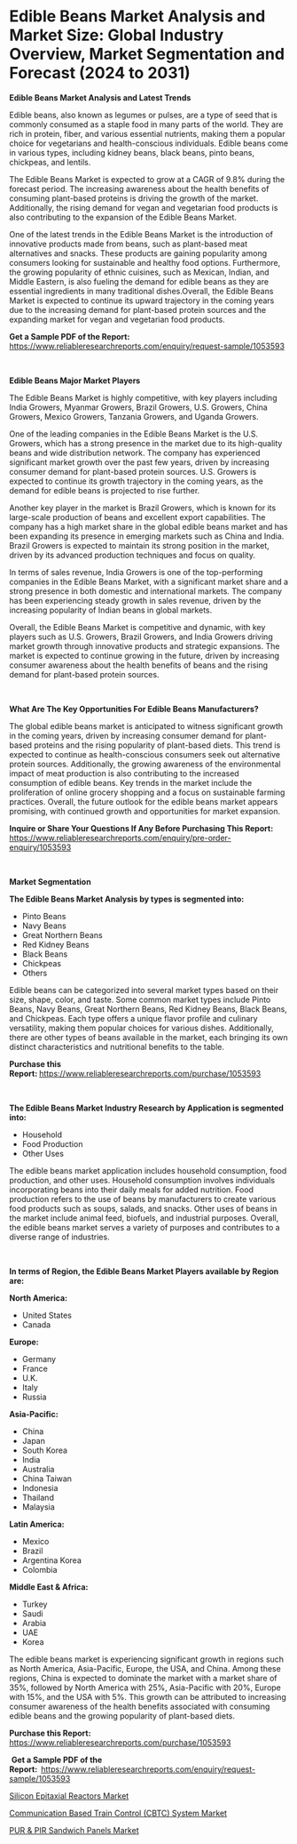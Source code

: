 <p><h1>Edible Beans Market Analysis and Market Size: Global Industry Overview, Market Segmentation and Forecast (2024 to 2031)</h1></p><p><strong>Edible Beans Market Analysis and Latest Trends</strong></p>
<p><p>Edible beans, also known as legumes or pulses, are a type of seed that is commonly consumed as a staple food in many parts of the world. They are rich in protein, fiber, and various essential nutrients, making them a popular choice for vegetarians and health-conscious individuals. Edible beans come in various types, including kidney beans, black beans, pinto beans, chickpeas, and lentils.</p><p>The Edible Beans Market is expected to grow at a CAGR of 9.8% during the forecast period. The increasing awareness about the health benefits of consuming plant-based proteins is driving the growth of the market. Additionally, the rising demand for vegan and vegetarian food products is also contributing to the expansion of the Edible Beans Market.</p><p>One of the latest trends in the Edible Beans Market is the introduction of innovative products made from beans, such as plant-based meat alternatives and snacks. These products are gaining popularity among consumers looking for sustainable and healthy food options. Furthermore, the growing popularity of ethnic cuisines, such as Mexican, Indian, and Middle Eastern, is also fueling the demand for edible beans as they are essential ingredients in many traditional dishes.Overall, the Edible Beans Market is expected to continue its upward trajectory in the coming years due to the increasing demand for plant-based protein sources and the expanding market for vegan and vegetarian food products.</p></p>
<p><strong>Get a Sample PDF of the Report:&nbsp;</strong> <a href="https://www.reliableresearchreports.com/enquiry/request-sample/1053593">https://www.reliableresearchreports.com/enquiry/request-sample/1053593</a></p>
<p>&nbsp;</p>
<p><strong>Edible Beans Major Market Players</strong></p>
<p><p>The Edible Beans Market is highly competitive, with key players including India Growers, Myanmar Growers, Brazil Growers, U.S. Growers, China Growers, Mexico Growers, Tanzania Growers, and Uganda Growers.</p><p>One of the leading companies in the Edible Beans Market is the U.S. Growers, which has a strong presence in the market due to its high-quality beans and wide distribution network. The company has experienced significant market growth over the past few years, driven by increasing consumer demand for plant-based protein sources. U.S. Growers is expected to continue its growth trajectory in the coming years, as the demand for edible beans is projected to rise further.</p><p>Another key player in the market is Brazil Growers, which is known for its large-scale production of beans and excellent export capabilities. The company has a high market share in the global edible beans market and has been expanding its presence in emerging markets such as China and India. Brazil Growers is expected to maintain its strong position in the market, driven by its advanced production techniques and focus on quality.</p><p>In terms of sales revenue, India Growers is one of the top-performing companies in the Edible Beans Market, with a significant market share and a strong presence in both domestic and international markets. The company has been experiencing steady growth in sales revenue, driven by the increasing popularity of Indian beans in global markets.</p><p>Overall, the Edible Beans Market is competitive and dynamic, with key players such as U.S. Growers, Brazil Growers, and India Growers driving market growth through innovative products and strategic expansions. The market is expected to continue growing in the future, driven by increasing consumer awareness about the health benefits of beans and the rising demand for plant-based protein sources.</p></p>
<p>&nbsp;</p>
<p><strong>What Are The Key Opportunities For Edible Beans Manufacturers?</strong></p>
<p><p>The global edible beans market is anticipated to witness significant growth in the coming years, driven by increasing consumer demand for plant-based proteins and the rising popularity of plant-based diets. This trend is expected to continue as health-conscious consumers seek out alternative protein sources. Additionally, the growing awareness of the environmental impact of meat production is also contributing to the increased consumption of edible beans. Key trends in the market include the proliferation of online grocery shopping and a focus on sustainable farming practices. Overall, the future outlook for the edible beans market appears promising, with continued growth and opportunities for market expansion.</p></p>
<p><strong>Inquire or Share Your Questions If Any Before Purchasing This Report:</strong> <a href="https://www.reliableresearchreports.com/enquiry/pre-order-enquiry/1053593">https://www.reliableresearchreports.com/enquiry/pre-order-enquiry/1053593</a></p>
<p>&nbsp;</p>
<p><strong>Market Segmentation</strong></p>
<p><strong>The Edible Beans Market Analysis by types is segmented into:</strong></p>
<p><ul><li>Pinto Beans</li><li>Navy Beans</li><li>Great Northern Beans</li><li>Red Kidney Beans</li><li>Black Beans</li><li>Chickpeas</li><li>Others</li></ul></p>
<p><p>Edible beans can be categorized into several market types based on their size, shape, color, and taste. Some common market types include Pinto Beans, Navy Beans, Great Northern Beans, Red Kidney Beans, Black Beans, and Chickpeas. Each type offers a unique flavor profile and culinary versatility, making them popular choices for various dishes. Additionally, there are other types of beans available in the market, each bringing its own distinct characteristics and nutritional benefits to the table.</p></p>
<p><strong>Purchase this Report:&nbsp;</strong><a href="https://www.reliableresearchreports.com/purchase/1053593">https://www.reliableresearchreports.com/purchase/1053593</a></p>
<p>&nbsp;</p>
<p><strong>The Edible Beans Market Industry Research by Application is segmented into:</strong></p>
<p><ul><li>Household</li><li>Food Production</li><li>Other Uses</li></ul></p>
<p><p>The edible beans market application includes household consumption, food production, and other uses. Household consumption involves individuals incorporating beans into their daily meals for added nutrition. Food production refers to the use of beans by manufacturers to create various food products such as soups, salads, and snacks. Other uses of beans in the market include animal feed, biofuels, and industrial purposes. Overall, the edible beans market serves a variety of purposes and contributes to a diverse range of industries.</p></p>
<p>&nbsp;</p>
<p><strong>In terms of Region, the Edible Beans Market Players available by Region are:</strong></p>
<p>
    <p> <strong> North America: </strong>
        <ul>
            <li>United States</li>
            <li>Canada</li>
        </ul>
        </p> 
    <p> <strong> Europe: </strong>
        <ul>
            <li>Germany</li>
            <li>France</li>
            <li>U.K.</li>
            <li>Italy</li>
            <li>Russia</li>
        </ul>
        </p> 
    <p> <strong> Asia-Pacific: </strong>
        <ul>
            <li>China</li>
            <li>Japan</li>
            <li>South Korea</li>
            <li>India</li>
            <li>Australia</li>
            <li>China Taiwan</li>
            <li>Indonesia</li>
            <li>Thailand</li>
            <li>Malaysia</li>
        </ul>
        </p> 
    <p> <strong> Latin America: </strong>
        <ul>
            <li>Mexico</li>
            <li>Brazil</li>
            <li>Argentina Korea</li>
            <li>Colombia</li>
        </ul>
        </p> 
    <p> <strong> Middle East & Africa: </strong>
        <ul>
            <li>Turkey</li>
            <li>Saudi</li>
            <li>Arabia</li>
            <li>UAE</li>
            <li>Korea</li>
        </ul>
    </p>
    </p>
<p><p>The edible beans market is experiencing significant growth in regions such as North America, Asia-Pacific, Europe, the USA, and China. Among these regions, China is expected to dominate the market with a market share of 35%, followed by North America with 25%, Asia-Pacific with 20%, Europe with 15%, and the USA with 5%. This growth can be attributed to increasing consumer awareness of the health benefits associated with consuming edible beans and the growing popularity of plant-based diets.</p></p>
<p><strong>Purchase this Report: </strong><a href="https://www.reliableresearchreports.com/purchase/1053593">https://www.reliableresearchreports.com/purchase/1053593</a></p>
<p>&nbsp;<strong>Get a Sample PDF of the Report:&nbsp;&nbsp;</strong><a href="https://www.reliableresearchreports.com/enquiry/request-sample/1053593">https://www.reliableresearchreports.com/enquiry/request-sample/1053593</a></p>
<p><strong></strong></p>
<p><p><a href="https://view.publitas.com/reportprime-1/silicon-epitaxial-reactors-market-offer-valuable-insights-into-market-size-market-share-market-trends-and-projections-spanning-from-2024-to-2031/">Silicon Epitaxial Reactors Market</a></p><p><a href="https://view.publitas.com/reportprime-1/communication-based-train-control-cbtc-system-market-a-comprehensive-report-of-its-market-share-growth-trends-2024-2031/">Communication Based Train Control (CBTC) System Market</a></p><p><a href="https://view.publitas.com/reportprime-1/pur-pir-sandwich-panels-market-growth-market-trends-covid-19-impact-and-forecasts-for-period-from-2024-2031/">PUR & PIR Sandwich Panels Market</a></p></p>